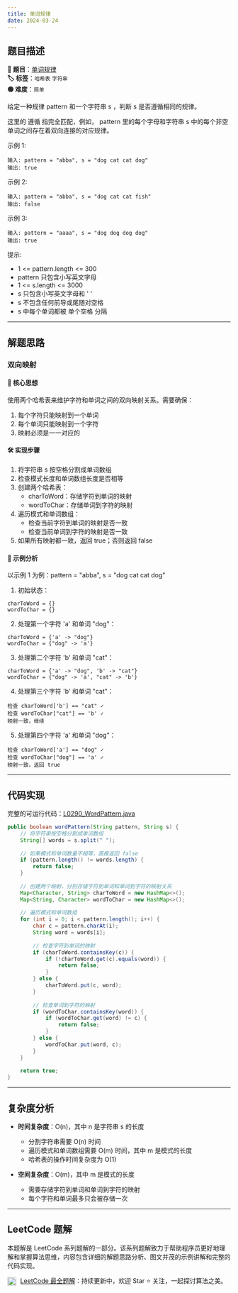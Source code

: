 ```yaml
---
title: 单词规律
date: 2024-03-24
---
```


## 题目描述

**🔗 题目**：[单词规律](https://leetcode.cn/problems/word-pattern/)  
**🏷️ 标签**：`哈希表` `字符串`  
**🟢 难度**：`简单`  

给定一种规律 pattern 和一个字符串 s ，判断 s 是否遵循相同的规律。

这里的 遵循 指完全匹配，例如， pattern 里的每个字母和字符串 s 中的每个非空单词之间存在着双向连接的对应规律。

示例 1:
```
输入: pattern = "abba", s = "dog cat cat dog"
输出: true
```

示例 2:
```
输入: pattern = "abba", s = "dog cat cat fish"
输出: false
```

示例 3:
```
输入: pattern = "aaaa", s = "dog dog dog dog"
输出: true
```

提示:
- 1 <= pattern.length <= 300
- pattern 只包含小写英文字母
- 1 <= s.length <= 3000
- s 只包含小写英文字母和 ' '
- s 不包含任何前导或尾随对空格
- s 中每个单词都被 单个空格 分隔

---

## 解题思路
### 双向映射

#### 📝 核心思想
使用两个哈希表来维护字符和单词之间的双向映射关系。需要确保：
1. 每个字符只能映射到一个单词
2. 每个单词只能映射到一个字符
3. 映射必须是一一对应的

#### 🛠️ 实现步骤
1. 将字符串 s 按空格分割成单词数组
2. 检查模式长度和单词数组长度是否相等
3. 创建两个哈希表：
   - charToWord：存储字符到单词的映射
   - wordToChar：存储单词到字符的映射
4. 遍历模式和单词数组：
   - 检查当前字符到单词的映射是否一致
   - 检查当前单词到字符的映射是否一致
5. 如果所有映射都一致，返回 true；否则返回 false

#### 🧩 示例分析
以示例 1 为例：pattern = "abba", s = "dog cat cat dog"

1. 初始状态：
```
charToWord = {}
wordToChar = {}
```

2. 处理第一个字符 'a' 和单词 "dog"：
```
charToWord = {'a' -> "dog"}
wordToChar = {"dog" -> 'a'}
```

3. 处理第二个字符 'b' 和单词 "cat"：
```
charToWord = {'a' -> "dog", 'b' -> "cat"}
wordToChar = {"dog" -> 'a', "cat" -> 'b'}
```

4. 处理第三个字符 'b' 和单词 "cat"：
```
检查 charToWord['b'] == "cat" ✓
检查 wordToChar["cat"] == 'b' ✓
映射一致，继续
```

5. 处理第四个字符 'a' 和单词 "dog"：
```
检查 charToWord['a'] == "dog" ✓
检查 wordToChar["dog"] == 'a' ✓
映射一致，返回 true
```

---

## 代码实现

完整的可运行代码：[L0290_WordPattern.java](../src/main/java/L0290_WordPattern.java)

```java
public boolean wordPattern(String pattern, String s) {
    // 将字符串按空格分割成单词数组
    String[] words = s.split(" ");
    
    // 如果模式和单词数量不相等，直接返回 false
    if (pattern.length() != words.length) {
        return false;
    }
    
    // 创建两个映射，分别存储字符到单词和单词到字符的映射关系
    Map<Character, String> charToWord = new HashMap<>();
    Map<String, Character> wordToChar = new HashMap<>();
    
    // 遍历模式和单词数组
    for (int i = 0; i < pattern.length(); i++) {
        char c = pattern.charAt(i);
        String word = words[i];
        
        // 检查字符到单词的映射
        if (charToWord.containsKey(c)) {
            if (!charToWord.get(c).equals(word)) {
                return false;
            }
        } else {
            charToWord.put(c, word);
        }
        
        // 检查单词到字符的映射
        if (wordToChar.containsKey(word)) {
            if (wordToChar.get(word) != c) {
                return false;
            }
        } else {
            wordToChar.put(word, c);
        }
    }
    
    return true;
}
```

---

## 复杂度分析

- **时间复杂度**：O(n)，其中 n 是字符串 s 的长度
  - 分割字符串需要 O(n) 时间
  - 遍历模式和单词数组需要 O(m) 时间，其中 m 是模式的长度
  - 哈希表的操作时间复杂度为 O(1)

- **空间复杂度**：O(m)，其中 m 是模式的长度
  - 需要存储字符到单词和单词到字符的映射
  - 每个字符和单词最多只会被存储一次

---

## LeetCode 题解

本题解是 LeetCode 系列题解的一部分。该系列题解致力于帮助程序员更好地理解和掌握算法思维，内容包含详细的解题思路分析、图文并茂的示例讲解和完整的代码实现。

<img src="https://github.githubassets.com/images/modules/logos_page/GitHub-Mark.png" alt="GitHub" width="20" style="vertical-align: middle; margin-right: 5px"> [LeetCode 最全题解](https://github.com/LjyYano/LeetCode)：持续更新中，欢迎 Star ⭐️ 关注，一起探讨算法之美。 